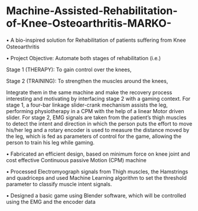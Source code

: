 # Machine-Assisted-Rehabilitation-of-Knee-Osteoarthritis-MARKO-

• A bio-inspired solution for Rehabilitation of patients suﬀering from Knee Osteoarthritis

• Project Objective: Automate both stages of rehabilitation (i.e.)

Stage 1 (THERAPY): To gain control over the knees,

Stage 2 (TRAINING): To strengthen the muscles around the knees,

Integrate them in the same machine and make the recovery process interesting and motivating by interfacing stage 2 with a gaming context. For stage 1, a four-bar linkage slider-crank mechanism assists the leg, performing physiotherapy in a CPM with the help of a linear Motor driven slider. For stage 2, EMG signals are taken from the patient’s thigh muscles to detect the intent and direction in which the person puts the effort to move his/her leg and a rotary encoder is used to measure the distance moved by the leg, which is fed as parameters of control for the game, allowing the person to train his leg while gaming.

• Fabricated an efficient design, based on minimum force on knee joint and cost effective Continuous passive Motion (CPM) machine

• Processed Electromyograph signals from Thigh muscles, the Hamstrings and quadriceps and used Machine Learning algorithm to set the threshold parameter to classify muscle intent signals.

• Designed a basic game using Blender software, which will be controlled using the EMG and the encoder data
